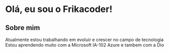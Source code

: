 # Olá, eu sou o Frikacoder! 

## Sobre mim
 Atualmente estou trabalhando em evoluir e crescer no campo de tecnologia 
 Estou aprendendo muito com a Microsoft IA-102 Azure e tambem com a Dio
 

